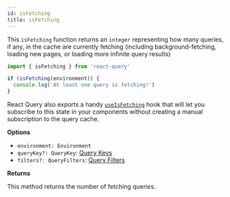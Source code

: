 ```yaml
---
id: isFetching
title: isFetching
---
```


This `isFetching` function returns an `integer` representing how many queries, if any, in the cache are currently fetching (including background-fetching, loading new pages, or loading more infinite query results)

```js
import { isFetching } from 'react-query'

if (isFetching(environment)) {
  console.log('At least one query is fetching!')
}
```

React Query also exports a handy [`useIsFetching`](#useisfetching) hook that will let you subscribe to this state in your components without creating a manual subscription to the query cache.

**Options**

- `environment: Environment`
- `queryKey?: QueryKey`: [Query Keys](../guides/query-keys)
- `filters?: QueryFilters`: [Query Filters](../guides/query-filters)

**Returns**

This method returns the number of fetching queries.
